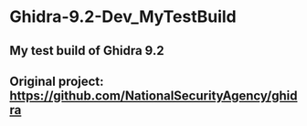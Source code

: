 # Ghidra-9.2-Dev_MyTestBuild
## My test build of Ghidra 9.2
## Original project: https://github.com/NationalSecurityAgency/ghidra
